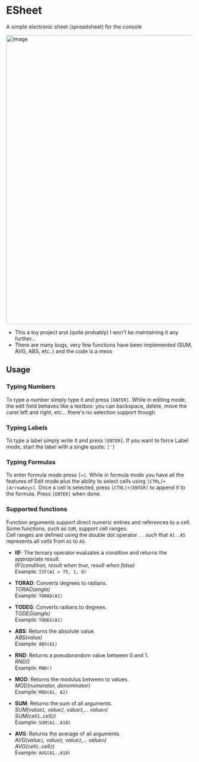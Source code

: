 # ESheet
A simple electronic sheet (spreadsheet) for the console

<img width="1259" height="780" alt="image" src="https://github.com/user-attachments/assets/69f1745f-bfcd-44bb-9dc9-59fd3b914b13" />

- This a toy project and (quite probably) I won't be maintaining it any further...
- There are many bugs, very few functions have been implemented (SUM, AVG, ABS, etc..) and the code is a mess

## Usage
### Typing Numbers
To type a number simply type it and press `[ENTER]`.
While in editing mode, the edit field behaves like a textbox: you can backspace, delete, move the caret left and right, etc... there's no selection support though.

### Typing Labels
To type a label simply write it and press `[ENTER]`.
If you want to force Label mode, start the label with a single quote: `[']`

### Typing Formulas
To enter formula mode press `[=]`.
While in formula mode you have all the features of Edit mode plus the ability to select cells using `[CTRL]+[ArrowKeys]`. Once a cell is selected, press `[CTRL]+[ENTER]` to append it to the formula. Press `[ENTER]` when done.

### Supported functions
Function arguments support direct numeric entires and references to a cell. Some functions, such as `SUM`, support cell ranges.  
Cell ranges are defined using the double dot operator `..` such that `A1..A5` represents all cells from `A1` to `A5`.

- **IIF**: The ternary operator evaluates a condition and returns the appropriate result.  
  *IIF(condition, result when true, result when false)*  
  Example: `IIF(A1 > 75, 1, 0)`

- **TORAD**: Converts degrees to radians.  
  *TORAD(angle)*  
  Example: `TORAD(A1)`

- **TODEG**: Converts radians to degrees.  
  *TODEG(angle)*  
  Example: `TODEG(A1)`

- **ABS**: Returns the absolute value.  
  *ABS(value)*  
  Example: `ABS(A1)`

- **RND**: Returns a pseudorandom value between 0 and 1.  
  *RND()*  
  Example: `RND()`

- **MOD**: Returns the modulus between to values.  
  *MOD(numerator, denominator)*  
  Example: `MOD(A1, A2)`

- **SUM**: Returns the sum of all arguments.  
  *SUM(value`1`, value`2`, value`3`,... value`n`)*  
  *SUM(cell`1`..cell`2`)*  
  Example: `SUM(A1..A10)`

- **AVG**: Returns the average of all arguments.  
  *AVG(value`1`, value`2`, value`3`,... value`n`)*  
  *AVG(cell`1`..cell`2`)*  
  Example: `AVG(A1..A10)`
